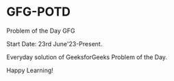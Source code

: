 # GFG-POTD
Problem of the Day GFG

Start Date: 23rd June'23-Present.

Everyday solution of GeeksforGeeks Problem of the Day.

Happy Learning!

